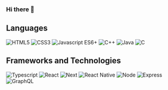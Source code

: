 ### Hi there 👋

<!--
**luisresendiz734/luisresendiz734** is a ✨ _special_ ✨ repository because its `README.md` (this file) appears on your GitHub profile.

Here are some ideas to get you started:

- 🔭 I’m currently working on ...
- 🌱 I’m currently learning ...
- 👯 I’m looking to collaborate on ...
- 🤔 I’m looking for help with ...
- 💬 Ask me about ...
- 📫 How to reach me: ...
- 😄 Pronouns: ...
- ⚡ Fun fact: ...
-->
## Languages
![HTML5](https://img.shields.io/badge/-HTML5-000000?style=flat-square&logo=html5&logoColor=E34F26)
![CSS3](https://img.shields.io/badge/-CSS3-000000?style=flat-square&logo=css3&logoColor=1572B6)
![Javascript ES6+](https://img.shields.io/badge/-Javascript%20ES6+-000000?style=flat-square&logo=javascript)
![C++](https://img.shields.io/badge/-C++-000000?style=flat-square&logo=cplusplus&logoColor=00599C)
![Java](https://img.shields.io/badge/-Java-000000?style=flat-square&logo=java&logoColor=EC1C24)
![C](https://img.shields.io/badge/-ANSI%20C-000000?style=flat-square&logo=c&logoColor=A8B9CC)

## Frameworks and Technologies
![Typescript](https://img.shields.io/badge/-Typescript-000000?style=flat-square&logo=typescript&logoColor=3178C6)
![React](https://img.shields.io/badge/-React-000000?style=flat-square&logo=react&logoColor=61DAFB)
![Next](https://img.shields.io/badge/-Next-000000?style=flat-square&logo=nextdotjs&logoColor=white)
![React Native](https://img.shields.io/badge/-React%20Native-000000?style=flat-square&logo=react&logoColor=61DAFB)
![Node](https://img.shields.io/badge/-Node-000000?style=flat-square&logo=nodedotjs&logoColor=339933)
![Express](https://img.shields.io/badge/-Express-000000?style=flat-square&logo=express&logoColor=white)
![GraphQL](https://img.shields.io/badge/-GraphQL-000000?style=flat-square&logo=graphql&logoColor=E10098)
